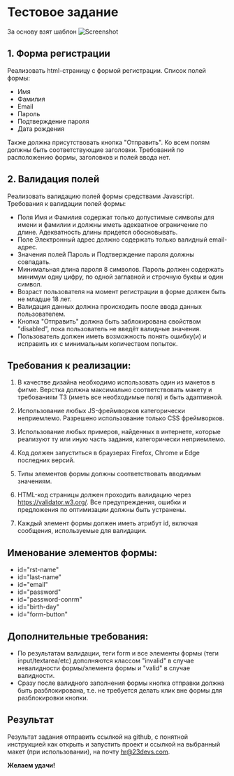 # Тестовое задание
За основу взят шаблон ![Screenshot](./assets/regForm.png)
## 1. Форма регистрации
Реализовать html-страницу с формой регистрации. Список полей формы:
* Имя
* Фамилия
* Email
* Пароль
* Подтверждение пароля
* Дата рождения

Также должна присутствовать кнопка "Отправить". Ко всем полям должны быть соответствующие заголовки. Требований по расположению формы, заголовков и полей ввода нет.

## 2. Валидация полей
Реализовать валидацию полей формы средствами Javascript. Требования к валидации полей формы:

* Поля Имя и Фамилия содержат только допустимые символы для имени и фамилии и должны иметь адекватное ограничение по длине. Адекватность длины придется обосновывать.
* Поле Электронный адрес должно содержать только валидный email-адрес.
* Значения полей Пароль и Подтверждение пароля должны совпадать.
* Минимальная длина пароля 8 символов. Пароль должен содержать минимум одну цифру, по одной заглавной и строчную буквы и один символ.
* Возраст пользователя на момент регистрации в форме должен быть не младше 18 лет.
* Валидация данных должна происходить после ввода данных пользователем.
* Кнопка "Отправить" должна быть заблокирована свойством "disabled", пока пользователь не введёт валидные значения.
* Пользователь должен иметь возможность понять ошибку(и) и исправить их с минимальным количеством попыток.

## Требования к реализации:

1. В качестве дизайна необходимо использовать один из макетов в фигме. Верстка должна максимально соответствовать макету и требованиям ТЗ (иметь все необходимые поля) и быть адаптивной.

2. Использование любых JS-фреймворков категорически неприемлемо. Разрешено использование только CSS фреймворков.

3. Использование любых примеров, найденных в интернете, которые реализуют ту или иную часть задания, категорически неприемлемо.

4. Код должен запуститься в браузерах Firefox, Chrome и Edge последних версий.

5. Типы элементов формы должны соответствовать вводимым значениям.

6. HTML-код страницы должен проходить валидацию через https://validator.w3.org/. Все предупреждения, ошибки и предложения по оптимизации должны быть устранены.

7. Каждый элемент формы должен иметь атрибут id, включая сообщения, используемые для валидации.

## Именование элементов формы:
* id="rst-name"
* id="last-name"
* id="email"
* id="password"
* id="password-conrm"
* id="birth-day"
* id="form-button"

## Дополнительные требования:
* По результатам валидации, теги form и все элементы формы (теги input/textarea/etc) дополняются классом "invalid" в случае невалидности формы/элемента формы и "valid" в случае валидности.
* Сразу после валидного заполнения формы кнопка отправки должна быть разблокирована, т.е. не требуется делать клик вне формы для разблокировки кнопки.

## Результат
Результат задания отправить ссылкой на github, с понятной инструкцией как открыть и запустить проект и ссылкой на выбранный макет (при использовании), на почту hr@23devs.com.

**Желаем удачи!**
